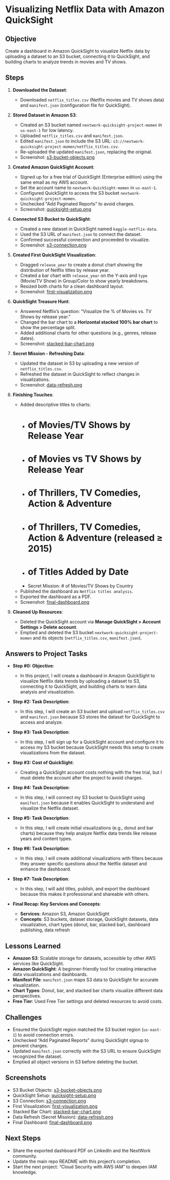 # Visualizing Netflix Data with Amazon QuickSight

## Objective
Create a dashboard in Amazon QuickSight to visualize Netflix data by uploading a dataset to an S3 bucket, connecting it to QuickSight, and building charts to analyze trends in movies and TV shows.

## Steps
1. **Downloaded the Dataset**:
   - Downloaded `netflix_titles.csv` (Netflix movies and TV shows data) and `manifest.json` (configuration file for QuickSight).

2. **Stored Dataset in Amazon S3**:
   - Created an S3 bucket named `nextwork-quicksight-project-momen` in `us-east-1` for low latency.
   - Uploaded `netflix_titles.csv` and `manifest.json`.
   - Edited `manifest.json` to include the S3 URL: `s3://nextwork-quicksight-project-momen/netflix_titles.csv`.
   - Re-uploaded the updated `manifest.json`, replacing the original.
   - Screenshot: [s3-bucket-objects.png](screenshots/s3-bucket-objects.png)

3. **Created Amazon QuickSight Account**:
   - Signed up for a free trial of QuickSight (Enterprise edition) using the same email as my AWS account.
   - Set the account name to `nextwork-QuickSight-momen` in `us-east-1`.
   - Configured QuickSight to access the S3 bucket `nextwork-quicksight-project-momen`.
   - Unchecked "Add Paginated Reports" to avoid charges.
   - Screenshot: [quicksight-setup.png](screenshots/quicksight-setup.png)

4. **Connected S3 Bucket to QuickSight**:
   - Created a new dataset in QuickSight named `kaggle-netflix-data`.
   - Used the S3 URL of `manifest.json` to connect the dataset.
   - Confirmed successful connection and proceeded to visualize.
   - Screenshot: [s3-connection.png](screenshots/s3-connection.png)

5. **Created First QuickSight Visualization**:
   - Dragged `release_year` to create a donut chart showing the distribution of Netflix titles by release year.
   - Created a bar chart with `release_year` on the Y-axis and `type` (Movie/TV Show) in Group/Color to show yearly breakdowns.
   - Resized both charts for a clean dashboard layout.
   - Screenshot: [first-visualization.png](screenshots/first-visualization.png)

6. **QuickSight Treasure Hunt**:
   - Answered Netflix’s question: “Visualize the % of Movies vs. TV Shows by release year.”
   - Changed the bar chart to a **Horizontal stacked 100% bar chart** to show the percentage split.
   - Added additional charts for other questions (e.g., genres, release dates).
   - Screenshot: [stacked-bar-chart.png](screenshots/stacked-bar-chart.png)

7. **Secret Mission - Refreshing Data**:
   - Updated the dataset in S3 by uploading a new version of `netflix_titles.csv`.
   - Refreshed the dataset in QuickSight to reflect changes in visualizations.
   - Screenshot: [data-refresh.png](screenshots/data-refresh.png)

8. **Finishing Touches**:
   - Added descriptive titles to charts:
     - # of Movies/TV Shows by Release Year
     - # of Movies vs TV Shows by Release Year
     - # of Thrillers, TV Comedies, Action & Adventure
     - # of Thrillers, TV Comedies, Action & Adventure (released ≥ 2015)
     - # of Titles Added by Date
     - Secret Mission: # of Movies/TV Shows by Country
   - Published the dashboard as `Netflix titles analysis`.
   - Exported the dashboard as a PDF.
   - Screenshot: [final-dashboard.png](screenshots/final-dashboard.png)

9. **Cleaned Up Resources**:
   - Deleted the QuickSight account via **Manage QuickSight > Account Settings > Delete account**.
   - Emptied and deleted the S3 bucket `nextwork-quicksight-project-momen` and its objects (`netflix_titles.csv`, `manifest.json`).

## Answers to Project Tasks
- **Step #0: Objective**:
  - In this project, I will create a dashboard in Amazon QuickSight to visualize Netflix data trends by uploading a dataset to S3, connecting it to QuickSight, and building charts to learn data analysis and visualization.

- **Step #2: Task Description**:
  - In this step, I will create an S3 bucket and upload `netflix_titles.csv` and `manifest.json` because S3 stores the dataset for QuickSight to access and analyze.

- **Step #3: Task Description**:
  - In this step, I will sign up for a QuickSight account and configure it to access my S3 bucket because QuickSight needs this setup to create visualizations from the dataset.

- **Step #3: Cost of QuickSight**:
  - Creating a QuickSight account costs nothing with the free trial, but I must delete the account after the project to avoid charges.

- **Step #4: Task Description**:
  - In this step, I will connect my S3 bucket to QuickSight using `manifest.json` because it enables QuickSight to understand and visualize the Netflix dataset.

- **Step #5: Task Description**:
  - In this step, I will create initial visualizations (e.g., donut and bar charts) because they help analyze Netflix data trends like release years and content types.

- **Step #6: Task Description**:
  - In this step, I will create additional visualizations with filters because they answer specific questions about the Netflix dataset and enhance the dashboard.

- **Step #7: Task Description**:
  - In this step, I will add titles, publish, and export the dashboard because this makes it professional and shareable with others.

- **Final Recap: Key Services and Concepts**:
  - **Services**: Amazon S3, Amazon QuickSight
  - **Concepts**: S3 buckets, dataset storage, QuickSight datasets, data visualization, chart types (donut, bar, stacked bar), dashboard publishing, data refresh

## Lessons Learned
- **Amazon S3**: Scalable storage for datasets, accessible by other AWS services like QuickSight.
- **Amazon QuickSight**: A beginner-friendly tool for creating interactive data visualizations and dashboards.
- **Manifest File**: `manifest.json` maps S3 data to QuickSight for accurate visualization.
- **Chart Types**: Donut, bar, and stacked bar charts visualize different data perspectives.
- **Free Tier**: Used Free Tier settings and deleted resources to avoid costs.

## Challenges
- Ensured the QuickSight region matched the S3 bucket region (`us-east-1`) to avoid connection errors.
- Unchecked “Add Paginated Reports” during QuickSight signup to prevent charges.
- Updated `manifest.json` correctly with the S3 URL to ensure QuickSight recognized the dataset.
- Emptied all object versions in S3 before deleting the bucket.

## Screenshots
- S3 Bucket Objects: [s3-bucket-objects.png](screenshots/s3-bucket-objects.png)
- QuickSight Setup: [quicksight-setup.png](screenshots/quicksight-setup.png)
- S3 Connection: [s3-connection.png](screenshots/s3-connection.png)
- First Visualization: [first-visualization.png](screenshots/first-visualization.png)
- Stacked Bar Chart: [stacked-bar-chart.png](screenshots/stacked-bar-chart.png)
- Data Refresh (Secret Mission): [data-refresh.png](screenshots/data-refresh.png)
- Final Dashboard: [final-dashboard.png](screenshots/final-dashboard.png)

## Next Steps
- Share the exported dashboard PDF on LinkedIn and the NextWork community.
- Update the main repo README with this project’s completion.
- Start the next project: “Cloud Security with AWS IAM” to deepen IAM knowledge.
